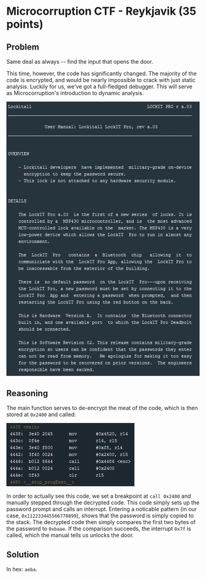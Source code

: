# Microcorruption CTF - Reykjavik (35 points)

## Problem

Same deal as always -- find the input that opens the door.

This time, however, the code has significantly changed. The majority of the code is encrypted, and would be nearly impossible to crack with just static analysis.
Luckily for us, we've got a full-fledged debugger. This will serve as Microcorruption's introduction to dynamic analysis.

![manual](https://raw.githubusercontent.com/cd80-ctf/microcorruption/main/Level%205%20%7C%20Reykjavik/manual.PNG)

## Reasoning

The main function serves to de-encrypt the meat of the code, which is then stored at `0x2400` and called:

![main](https://raw.githubusercontent.com/cd80-ctf/microcorruption/main/Level%205%20%7C%20Reykjavik/main.PNG)

In order to actually see this code, we set a breakpoint at `call 0x2400` and manually stepped through the decrypted code. This code simply sets up the password prompt
and calls an interrupt. Entering a noticable pattern (in our case, `0x112233445566778899`), shows that the password is simply copied to the stack. The decrypted code
then simply compares the first two bytes of the password to `0xbaae`. If the comparison succeeds, the interrupt `0x7f` is called, which the manual tells us unlocks the door.

## Solution

In hex: `aeba`.
